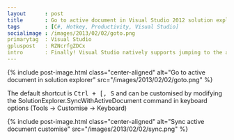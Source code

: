 ```yaml
---
layout      : post
title       : Go to active document in Visual Studio 2012 solution explorer
tags        : [C#, Hotkey, Productivity, Visual Studio]
socialimage : /images/2013/02/02/goto.png
primarytag  : Visual Studio
gpluspost   : RZNcrfgZDCx
intro       : Finally! Visual Studio natively supports jumping to the active document in the solution explorer with Visual Studio 2012. The command is called "Sync with Active Document" and can be accessed from the Solution Explorer toolbar.
---
```


{% include post-image.html class="center-aligned" alt="Go to active document in solution explorer" src="/images/2013/02/02/goto.png" %}

The default shortcut is <kbd><kbd>Ctrl</kbd> + <kbd>\[</kbd>, <kbd>S</kbd></kbd> and can be customised by modifying the SolutionExplorer.SyncWithActiveDocument command in keyboard options (Tools -> Customise -> Keyboard)

{% include post-image.html class="center-aligned" alt="Sync active document customise" src="/images/2013/02/02/sync.png" %}
